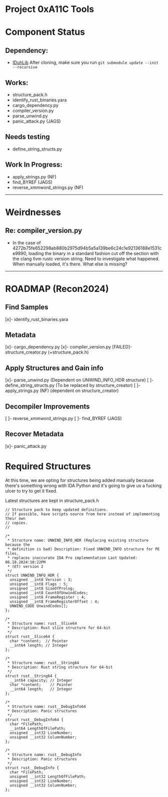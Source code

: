 # Project 0xA11C Tools

# Component Status

## Dependency:

- [IDuhLib](https://github.com/juanandresgs/IDuh.git)
  After cloning, make sure you run `git submodule update --init --recursive`

## Works:

- structure_pack.h
- identify_rust_binaries.yara
- cargo_dependency.py
- compiler_version.py
- parse_unwind.py
- panic_attack.py (JAGS)

## Needs testing

- define_string_structs.py

## Work In Progress:

- apply_strings.py (NF)
- find_BYREF (JAGS)
- reverse_xmmword_strings.py (NF)

---

# Weirdnesses

## Re: compiler_version.py

- In the case of 4272b75fe652298ab880b2975d94b5a5a139be6c24c1e92136188e1531ce9890, loading the binary in a standard fashion cut off the section with the clang llvm rustc version string. Need to investigate what happened. When manually loaded, it's there. What else is missing?

---

# ROADMAP (Recon2024)

## Find Samples

[x]- identify_rust_binaries.yara

## Metadata

[x]- cargo_dependency.py
[x]- compiler_version.py
[FAILED]- structure_creator.py (+structure_pack.h)

## Apply Structures and Gain info

[x]- parse_unwind.py (Dependent on UNWIND_INFO_HDR structure)
[ ]- define_string_structs.py (To be replaced by structure_creator)
[ ]- apply_strings.py (NF) (dependent on structure_creator)

## Decompiler Improvements

[ ]- reverse_xmmword_strings.py
[ ]- find_BYREF (JAGS)

## Recover Metadata

[x]- panic_attack.py

# Required Structures

At this time, we are opting for structures being added manually because there's something wrong with IDA Python and it's going to give us a fucking ulcer to try to get it fixed.

Latest structures are kept in structure_pack.h

```
// Structure pack to keep updated definitions.
// If possible, have scripts source from here instead of implementing their own
// copies.
//

/*
 * Structure name: UNWIND_INFO_HDR (Replacing existing structure because the
 * definition is bad) Description: Fixed UNWIND_INFO structure for PE files,
 * replaces inaccurate IDA Pro implementation Last Updated: 06.18.2024:10:22PM
 * (ET) version 2
 */
struct UNWIND_INFO_HDR {
  unsigned __int8 Version : 3;
  unsigned __int8 Flags : 5;
  unsigned __int8 SizeOfProlog;
  unsigned __int8 CountOfUnwindCodes;
  unsigned __int8 FrameRegister : 4;
  unsigned __int8 FrameRegisterOffset : 4;
  UNWIND_CODE UnwindCodes[];
};

/*
 * Structure name: rust__Slice64
 * Description: Rust slice structure for 64-bit
 */
struct rust__Slice64 {
  char *content;  // Pointer
  __int64 length; // Integer
};

/*
 * Structure name: rust__String64
 * Description: Rust string structure for 64-bit
 */
struct rust__String64 {
  __int64 capacity; // Integer
  char *content;    // Pointer
  __int64 length;   // Integer
};

/*
 * Structure name: rust__DebugInfo64
 * Description: Panic structures
 */
struct rust__DebugInfo64 {
  char *FilePath;
  __int64 LengthOfFilePath;
  unsigned __int32 LineNumber;
  unsigned __int32 ColumnNumber;
};

/*
 * Structure name: rust__DebugInfo
 * Description: Panic structures
 */
struct rust__DebugInfo {
  char *FilePath;
  unsigned __int32 LengthOfFilePath;
  unsigned __int32 LineNumber;
  unsigned __int32 ColumnNumber;
};
```
